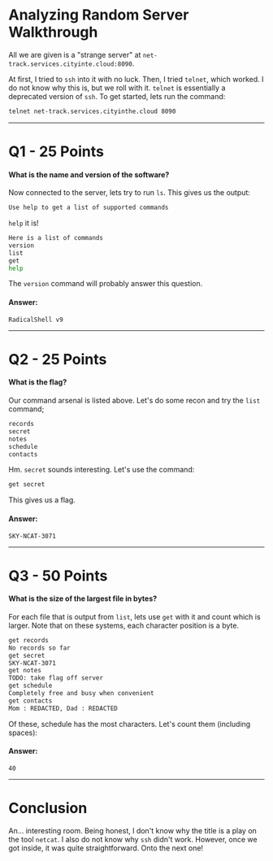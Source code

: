 # Analyzing Random Server Walkthrough
All we are given is a "strange server" at `net-track.services.cityinte.cloud:8090`.

At first, I tried to `ssh` into it with no luck. Then, I tried `telnet`, which worked. I do not know why this is, but we roll with it. `telnet` is essentially a deprecated version of `ssh`. To get started, lets run the command:

```bash
telnet net-track.services.cityinthe.cloud 8090
```

---
# Q1 - 25 Points
#### What is the name and version of the software?

Now connected to the server, lets try to run `ls`. This gives us the output:

```bash
Use help to get a list of supported commands
```

`help` it is!

```bash
Here is a list of commands
version
list
get
help
```

The `version` command will probably answer this question.
#### Answer:
`RadicalShell v9`

---
# Q2 - 25 Points
#### What is the flag?

Our command arsenal is listed above. Let's do some recon and try the `list` command;

```bash
records
secret
notes
schedule
contacts
```

Hm. `secret` sounds interesting. Let's use the command:

```bash
get secret
```

This gives us a flag.
#### Answer:
`SKY-NCAT-3071`

---
# Q3 - 50 Points
#### What is the size of the largest file in bytes?

For each file that is output from `list`, lets use `get` with it and count which is larger. Note that on these systems, each character position is a byte.

```bash
get records
No records so far
get secret
SKY-NCAT-3071
get notes
TODO: take flag off server
get schedule
Completely free and busy when convenient
get contacts
Mom : REDACTED, Dad : REDACTED
```

Of these, schedule has the most characters. Let's count them (including spaces):

#### Answer:
`40`

---
# Conclusion

An... interesting room. Being honest, I don't know why the title is a play on the tool `netcat`. I also do not know why `ssh` didn't work. However, once we got inside, it was quite straightforward. Onto the next one!